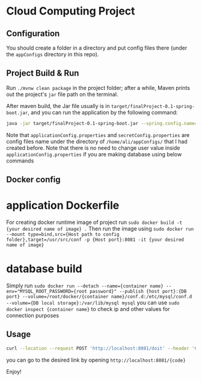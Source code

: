 # Cloud Computing Project

## Configuration
You should create a folder in a directory and put config files there (under the `appConfigs` directory in this repo).

## Project Build & Run

Run `./mvnw clean package` in the project folder; after a while, Maven prints out the project's `jar` file path on the terminal.

After maven build, the Jar file usually is in `target/finalProject-0.1-spring-boot.jar`, and you can run the application by the following command:

```bash 
java -jar target/finalProject-0.1-spring-boot.jar --spring.config.name=applicationConfig,secretConfig --spring.config.location=file:///home/ali/appConfigs/
```

Note that `applicationConfig.properties` and `secretConfig.properties` are config files name under the directory of `/home/ali/appConfigs/` that I had created before.
Note that there is no need to change user value inside `applicationConfig.properties` if you are making database using below commands

## Docker config
# application Dockerfile
For creating docker runtime image of project run `sudo docker build -t {your desired name of image} .`
Then run the image using `sudo docker run --mount type=bind,src={Host path to config folder},target=/usr/src/conf -p {Host port}:8081 -it {your desired name of image}`

# database build
Simply run `sudo docker run --detach --name={container name} --env="MYSQL_ROOT_PASSWORD={root password}" --publish {host port}:{DB port} --volume=/root/docker/{container name}/conf.d:/etc/mysql/conf.d --volume={DB local storage}:/var/lib/mysql mysql`
you can use `sudo docker inspect {container name}` to check ip and other values for connection purposes

## Usage

```bash 
curl --location --request POST 'http://localhost:8081/doit' --header 'Content-Type: application/json' --data '{"url":"https://01d.ir/test"}'
```

you can go to the desired link by opening `http://localhost:8081/{code}`



Enjoy!
